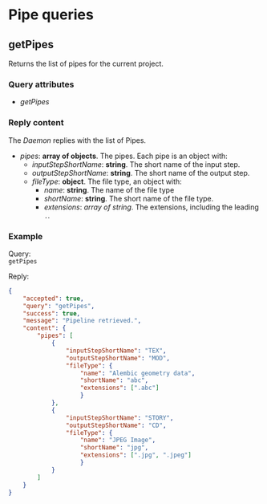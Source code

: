 # Pipe queries

## getPipes

Returns the list of pipes for the current project.

### Query attributes

- *getPipes*

### Reply content

The *Daemon* replies with the list of Pipes.

- *pipes*: **array of objects**. The pipes. Each pipe is an object with:
    - *inputStepShortName*: **string**. The short name of the input step.
    - *outputStepShortName*: **string**. The short name of the output step.
    - *fileType*: **object**. The file type, an object with:
        - *name*: **string**. The name of the file type
        - *shortName*: **string**. The short name of the file type.
        - *extensions*: *array of string*. The extensions, including the leading `.`.

### Example

Query:  
`getPipes`

Reply:  
```json
{
    "accepted": true,
    "query": "getPipes",
    "success": true,
    "message": "Pipeline retrieved.",
    "content": {
        "pipes": [
            {
                "inputStepShortName": "TEX",
                "outputStepShortName": "MOD",
                "fileType": {
                    "name": "Alembic geometry data",
                    "shortName": "abc",
                    "extensions": [".abc"]
                    }
            },
            {
                "inputStepShortName": "STORY",
                "outputStepShortName": "CD",
                "fileType": {
                    "name": "JPEG Image",
                    "shortName": "jpg",
                    "extensions": [".jpg", ".jpeg"]
                    }
            }
        ]
    }
}
```

